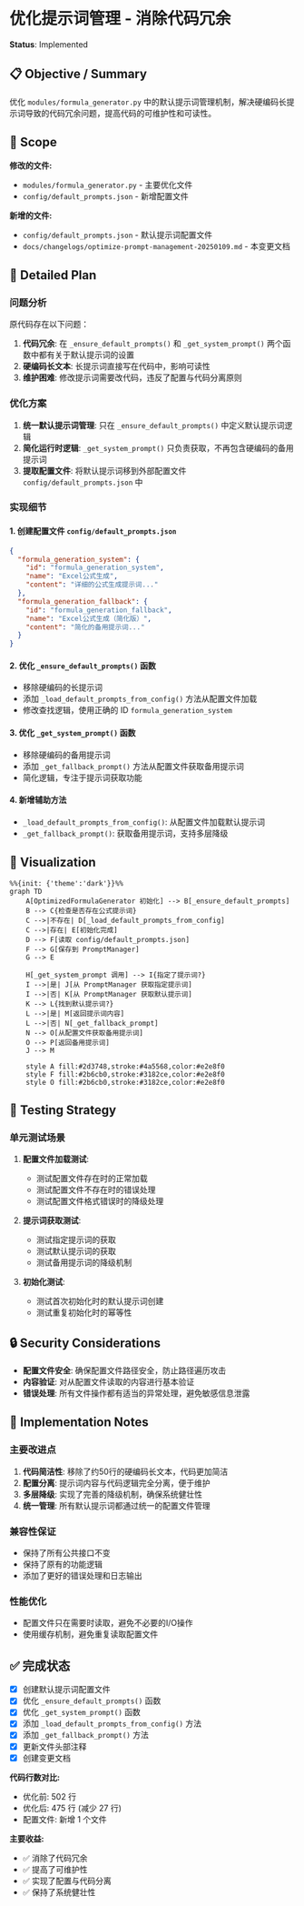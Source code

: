 # 优化提示词管理 - 消除代码冗余

**Status**: Implemented

## 📋 Objective / Summary

优化 `modules/formula_generator.py` 中的默认提示词管理机制，解决硬编码长提示词导致的代码冗余问题，提高代码的可维护性和可读性。

## 🎯 Scope

**修改的文件:**
- `modules/formula_generator.py` - 主要优化文件
- `config/default_prompts.json` - 新增配置文件

**新增的文件:**
- `config/default_prompts.json` - 默认提示词配置文件
- `docs/changelogs/optimize-prompt-management-20250109.md` - 本变更文档

## 📐 Detailed Plan

### 问题分析
原代码存在以下问题：
1. **代码冗余**: 在 `_ensure_default_prompts()` 和 `_get_system_prompt()` 两个函数中都有关于默认提示词的设置
2. **硬编码长文本**: 长提示词直接写在代码中，影响可读性
3. **维护困难**: 修改提示词需要改代码，违反了配置与代码分离原则

### 优化方案
1. **统一默认提示词管理**: 只在 `_ensure_default_prompts()` 中定义默认提示词逻辑
2. **简化运行时逻辑**: `_get_system_prompt()` 只负责获取，不再包含硬编码的备用提示词
3. **提取配置文件**: 将默认提示词移到外部配置文件 `config/default_prompts.json` 中

### 实现细节

#### 1. 创建配置文件 `config/default_prompts.json`
```json
{
  "formula_generation_system": {
    "id": "formula_generation_system",
    "name": "Excel公式生成",
    "content": "详细的公式生成提示词..."
  },
  "formula_generation_fallback": {
    "id": "formula_generation_fallback", 
    "name": "Excel公式生成（简化版）",
    "content": "简化的备用提示词..."
  }
}
```

#### 2. 优化 `_ensure_default_prompts()` 函数
- 移除硬编码的长提示词
- 添加 `_load_default_prompts_from_config()` 方法从配置文件加载
- 修改查找逻辑，使用正确的 ID `formula_generation_system`

#### 3. 优化 `_get_system_prompt()` 函数
- 移除硬编码的备用提示词
- 添加 `_get_fallback_prompt()` 方法从配置文件获取备用提示词
- 简化逻辑，专注于提示词获取功能

#### 4. 新增辅助方法
- `_load_default_prompts_from_config()`: 从配置文件加载默认提示词
- `_get_fallback_prompt()`: 获取备用提示词，支持多层降级

## 🔄 Visualization

```mermaid
%%{init: {'theme':'dark'}}%%
graph TD
    A[OptimizedFormulaGenerator 初始化] --> B[_ensure_default_prompts]
    B --> C{检查是否存在公式提示词}
    C -->|不存在| D[_load_default_prompts_from_config]
    C -->|存在| E[初始化完成]
    D --> F[读取 config/default_prompts.json]
    F --> G[保存到 PromptManager]
    G --> E
    
    H[_get_system_prompt 调用] --> I{指定了提示词?}
    I -->|是| J[从 PromptManager 获取指定提示词]
    I -->|否| K[从 PromptManager 获取默认提示词]
    K --> L{找到默认提示词?}
    L -->|是| M[返回提示词内容]
    L -->|否| N[_get_fallback_prompt]
    N --> O[从配置文件获取备用提示词]
    O --> P[返回备用提示词]
    J --> M
    
    style A fill:#2d3748,stroke:#4a5568,color:#e2e8f0
    style F fill:#2b6cb0,stroke:#3182ce,color:#e2e8f0
    style O fill:#2b6cb0,stroke:#3182ce,color:#e2e8f0
```

## 🧪 Testing Strategy

### 单元测试场景
1. **配置文件加载测试**:
   - 测试配置文件存在时的正常加载
   - 测试配置文件不存在时的错误处理
   - 测试配置文件格式错误时的降级处理

2. **提示词获取测试**:
   - 测试指定提示词的获取
   - 测试默认提示词的获取
   - 测试备用提示词的降级机制

3. **初始化测试**:
   - 测试首次初始化时的默认提示词创建
   - 测试重复初始化时的幂等性

## 🔒 Security Considerations

- **配置文件安全**: 确保配置文件路径安全，防止路径遍历攻击
- **内容验证**: 对从配置文件读取的内容进行基本验证
- **错误处理**: 所有文件操作都有适当的异常处理，避免敏感信息泄露

## 📝 Implementation Notes

### 主要改进点
1. **代码简洁性**: 移除了约50行的硬编码长文本，代码更加简洁
2. **配置分离**: 提示词内容与代码逻辑完全分离，便于维护
3. **多层降级**: 实现了完善的降级机制，确保系统健壮性
4. **统一管理**: 所有默认提示词都通过统一的配置文件管理

### 兼容性保证
- 保持了所有公共接口不变
- 保持了原有的功能逻辑
- 添加了更好的错误处理和日志输出

### 性能优化
- 配置文件只在需要时读取，避免不必要的I/O操作
- 使用缓存机制，避免重复读取配置文件

## ✅ 完成状态

- [x] 创建默认提示词配置文件
- [x] 优化 `_ensure_default_prompts()` 函数
- [x] 优化 `_get_system_prompt()` 函数  
- [x] 添加 `_load_default_prompts_from_config()` 方法
- [x] 添加 `_get_fallback_prompt()` 方法
- [x] 更新文件头部注释
- [x] 创建变更文档

**代码行数对比:**
- 优化前: 502 行
- 优化后: 475 行 (减少 27 行)
- 配置文件: 新增 1 个文件

**主要收益:**
- ✅ 消除了代码冗余
- ✅ 提高了可维护性
- ✅ 实现了配置与代码分离
- ✅ 保持了系统健壮性